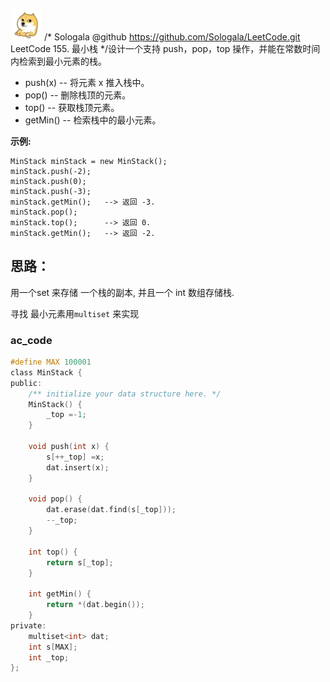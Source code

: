 ![](https://github.com/Sologala/SomeThings/blob/master/face.jpg?raw=true)
/*
    Sologala   @github    https://github.com/Sologala/LeetCode.git
    LeetCode   155. 最小栈
*/设计一个支持 push，pop，top 操作，并能在常数时间内检索到最小元素的栈。

- push(x) -- 将元素 x 推入栈中。
- pop() -- 删除栈顶的元素。
- top() -- 获取栈顶元素。
- getMin() -- 检索栈中的最小元素。

**示例:**

```
MinStack minStack = new MinStack();
minStack.push(-2);
minStack.push(0);
minStack.push(-3);
minStack.getMin();   --> 返回 -3.
minStack.pop();
minStack.top();      --> 返回 0.
minStack.getMin();   --> 返回 -2.
```



## **思路：**

用一个set 来存储 一个栈的副本, 并且一个 int 数组存储栈. 

寻找 最小元素用`multiset` 来实现

### **ac_code**

```c
#define MAX 100001
class MinStack {
public:
    /** initialize your data structure here. */
    MinStack() {
        _top =-1;
    }
    
    void push(int x) {
        s[++_top] =x;
        dat.insert(x);
    }
    
    void pop() {
        dat.erase(dat.find(s[_top]));
        --_top;
    }
    
    int top() {
        return s[_top];
    }
    
    int getMin() {
        return *(dat.begin());
    }
private:
    multiset<int> dat;
    int s[MAX];
    int _top;
};


```